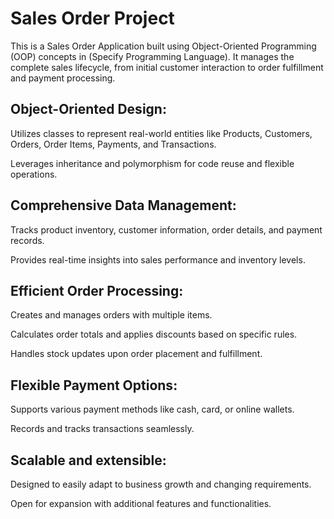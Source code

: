 # Sales Order Project
This is a Sales Order Application built using Object-Oriented Programming (OOP) concepts in (Specify Programming Language). It manages the complete sales lifecycle, from initial customer interaction to order fulfillment and payment processing.

## Object-Oriented Design:
Utilizes classes to represent real-world entities like Products, Customers, Orders, Order Items, Payments, and Transactions.

Leverages inheritance and polymorphism for code reuse and flexible operations.

## Comprehensive Data Management:
Tracks product inventory, customer information, order details, and payment records.

Provides real-time insights into sales performance and inventory levels.
## Efficient Order Processing:
Creates and manages orders with multiple items.

Calculates order totals and applies discounts based on specific rules.

Handles stock updates upon order placement and fulfillment.
## Flexible Payment Options:
Supports various payment methods like cash, card, or online wallets.

Records and tracks transactions seamlessly.
## Scalable and extensible:
Designed to easily adapt to business growth and changing requirements.

Open for expansion with additional features and functionalities.

